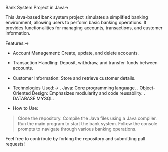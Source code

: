 Bank System Project in Java->

This Java-based bank system project simulates a simplified banking environment, 
allowing users to perform basic banking operations.
It provides functionalities for managing accounts, transactions, and customer information.

Features:->

- Account Management: Create, update, and delete accounts.

- Transaction Handling: Deposit, withdraw, and transfer funds between accounts.
- Customer Information: Store and retrieve customer details.
* Technologies Used:->
                . Java: Core programming language.
                . Object-Oriented Design: Emphasizes modularity and code reusability.
                . DATABASE MYSQL.
  
- How to Use:
  
> Clone the repository.
> Compile the Java files using a Java compiler.
> Run the main program to start the bank system.
> Follow the console prompts to navigate through various banking operations.

 
Feel free to contribute by forking the repository and submitting pull requests!

